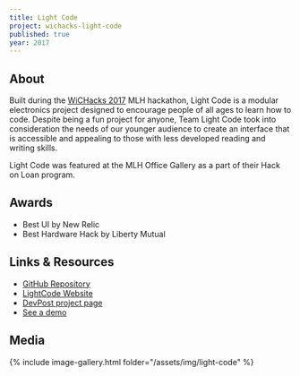 ```yaml
---
title: Light Code
project: wichacks-light-code
published: true
year: 2017
---
```


## About
Built during the [WiCHacks 2017](http://wichacks.rit.edu/) MLH hackathon, Light Code is a modular electronics project designed to encourage people of all ages to learn how to code. Despite being a fun project for anyone, Team Light Code took into consideration the needs of our younger audience to create an interface that is accessible and appealing to those with less developed reading and writing skills.

Light Code was featured at the MLH Office Gallery as a part of their Hack on Loan program.

## Awards
- Best UI by New Relic
- Best Hardware Hack by Liberty Mutual

## Links & Resources
* [GitHub Repository](https://github.com/aviggiano836/LightCode)
* [LightCode Website](https://aviggiano836.github.io/LightCode/)
* [DevPost project page](https://devpost.com/software/light-code)
* [See a demo](https://youtu.be/sbjNLAihfJ0)

## Media
{% include image-gallery.html folder="/assets/img/light-code" %} 
